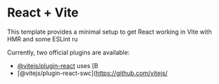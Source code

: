 # React + Vite

This template provides a minimal setup to get React working in Vite with HMR and some ESLint ru

Currently, two official plugins are available:

- [@vitejs/plugin-react](https://github.com/vitejs/vite-plugin-react/blob/main/packages/plugin-react/README.md) uses [B
- [@vitejs/plugin-react-swc](https://github.com/vitejs/
